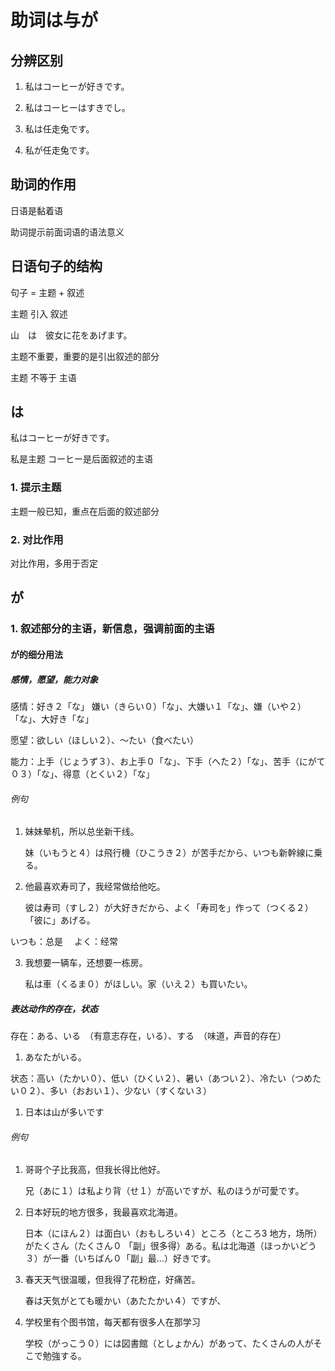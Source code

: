 # 助词は与が

## 分辨区别

1. 私はコーヒーが好きです。
2. 私はコーヒーはすきでし。

3. 私は任走兔です。
4. 私が任走兔です。

## 助词的作用

日语是黏着语

助词提示前面词语的语法意义

## 日语句子的结构

句子 = 主题 + 叙述

主题 引入 叙述

山　は　彼女に花をあげます。

主题不重要，重要的是引出叙述的部分

主题 不等于 主语

## は

私はコーヒーが好きです。

私是主题
コーヒー是后面叙述的主语

### 1. 提示主题

主题一般已知，重点在后面的叙述部分

### 2. 对比作用

对比作用，多用于否定

## が
### 1. 叙述部分的主语，新信息，强调前面的主语

#### が的细分用法

##### 感情，愿望，能力对象

感情：好き２「な」 嫌い（きらい０）「な」、大嫌い１「な」、嫌（いや２）「な」、大好き「な」

愿望：欲しい（ほしい２）、〜たい（食べたい）

能力：上手（じょうず３）、お上手０「な」、下手（へた２）「な」、苦手（にがて０３）「な」、得意（とくい２）「な」

###### 例句

1.  妹妹晕机，所以总坐新干线。

    妹（いもうと４）は飛行機（ひこうき２）が苦手だから、いつも新幹線に乗る。

2.  他最喜欢寿司了，我经常做给他吃。

    彼は寿司（すし２）が大好きだから、よく「寿司を」作って（つくる２）「彼に」あげる。
    
いつも：总是　
よく：经常

3.  我想要一辆车，还想要一栋房。

    私は車（くるま０）がほしい。家（いえ２）も買いたい。

##### 表达动作的存在，状态

存在：ある、いる　（有意志存在，いる）、する　（味道，声音的存在）

1. あなたがいる。

状态：高い（たかい０）、低い（ひくい２）、暑い（あつい２）、冷たい（つめたい０２）、多い（おおい１）、少ない（すくない３）

1. 日本は山が多いです

###### 例句

1. 哥哥个子比我高，但我长得比他好。

    兄（あに１）は私より背（せ１）が高いですが、私のほうが可愛です。

2. 日本好玩的地方很多，我最喜欢北海道。

    日本（にほん２）は面白い（おもしろい４）ところ（ところ3 地方，场所）がたくさん（たくさん０ 「副」很多得）ある。私は北海道（ほっかいどう３）が一番（いちばん０「副」最...）好きです。

3. 春天天气很温暖，但我得了花粉症，好痛苦。

    春は天気がとても暖かい（あたたかい４）ですが、

4. 学校里有个图书馆，每天都有很多人在那学习

    学校（がっこう０）には図書館（としょかん）があって、たくさんの人がそこで勉強する。
